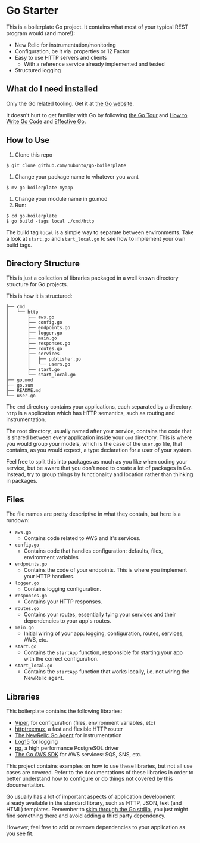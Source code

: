 # Go Starter

This is a boilerplate Go project. It contains what most of your typical REST program
would (and more!):

* New Relic for instrumentation/monitoring
* Configuration, be it via .properties or 12 Factor
* Easy to use HTTP servers and clients
  * With a reference service already implemented and tested
* Structured logging

## What do I need installed

Only the Go related tooling. Get it at [the Go website](gowebsite).

It doesn't hurt to get familiar with Go by following [the Go Tour](gotour) and [How to Write Go Code](gocode) and [Effective Go](goeffective).

## How to Use

1) Clone this repo
```
$ git clone github.com/nubunto/go-boilerplate
```
1) Change your package name to whatever you want
```
$ mv go-boilerplate myapp
```
1) Change your module name in go.mod
1) Run:
```
$ cd go-boilerplate
$ go build -tags local ./cmd/http
```

The build tag `local` is a simple way to separate between environments. Take a look at `start.go` and `start_local.go`
to see how to implement your own build tags.

## Directory Structure

This is just a collection of libraries packaged in a well known directory structure
for Go projects.

This is how it is structured:

```
├── cmd
│   └── http
│       ├── aws.go
│       ├── config.go
│       ├── endpoints.go
│       ├── logger.go
│       ├── main.go
│       ├── responses.go
│       ├── routes.go
│       ├── services
│       │   ├── publisher.go
│       │   └── users.go
│       ├── start.go
│       └── start_local.go
├── go.mod
├── go.sum
├── README.md
└── user.go

```

The `cmd` directory contains your applications, each separated by a directory. `http` is a application
which has HTTP semantics, such as routing and instrumentation.

The root directory, usually named after your service, contains the code that is shared
between every application inside your `cmd` directory. This is where you would group your models,
which is the case of the `user.go` file, that contains, as you would expect, a type declaration
for a user of your system.

Feel free to split this into packages as much as you like when coding your service, but be aware that
you don't need to create a lot of packages in Go. Instead, try to group things by functionality and location
rather than thinking in packages.

## Files

The file names are pretty descriptive in what they contain, but here is a rundown:

- `aws.go`
  - Contains code related to AWS and it's services.
- `config.go`
  - Contains code that handles configuration: defaults, files, environment variables
- `endpoints.go`
  - Contains the code of your endpoints. This is where you implement your HTTP handlers.
- `logger.go`
  - Contains logging configuration.
- `responses.go`
  - Contains your HTTP responses.
- `routes.go`
  - Contains your routes, essentially tying your services and their dependencies to your app's routes.
- `main.go`
  - Initial wiring of your app: logging, configuration, routes, services, AWS, etc.
- `start.go`
  - Contains the `startApp` function, responsible for starting your app with the correct configuration.
- `start_local.go`
  - Contains the `startApp` function that works locally, i.e. not wiring the NewRelic agent.

## Libraries

This boilerplate contains the following libraries:

- [Viper](viper), for configuration (files, environment variables, etc)
- [httptreemux](httptreemux), a fast and flexible HTTP router
- [The NewRelic Go Agent](nrgo) for instrumentation
- [Log15](log15) for logging
- [pq](pq), a high performance PostgreSQL driver
- [The Go AWS SDK](goaws) for AWS services: SQS, SNS, etc.

This project contains examples on how to use these libraries, but not all use cases are covered.
Refer to the documentations of these libraries in order to better understand how to configure or do things not covered
by this documentation.

Go usually has a lot of important aspects of application development already available in the standard library,
such as HTTP, JSON, text (and HTML) templates. Remember to [skim through the Go stdlib](gostdlib), you just might find
something there and avoid adding a third party dependency.

However, feel free to add or remove dependencies to your application as you see fit.

[viper]: https://github.com/spf13/viper
[httptreemux]: https://github.com/dimfeld/httptreemux
[nrgo]: https://github.com/newrelic/go-agent
[log15]: https://github.com/inconshreveable/log15
[pq]: https://github.com/lib/pq
[goaws]: https://docs.aws.amazon.com/sdk-for-go/api/
[gostdlib]: https://golang.org/pkg/#stdlib
[gowebsite]: https://golang.org
[gotour]: https://tour.golang.org
[goeffective]: https://golang.org/doc/effective_go.html
[gocode]: https://golang.org/doc/code.html
